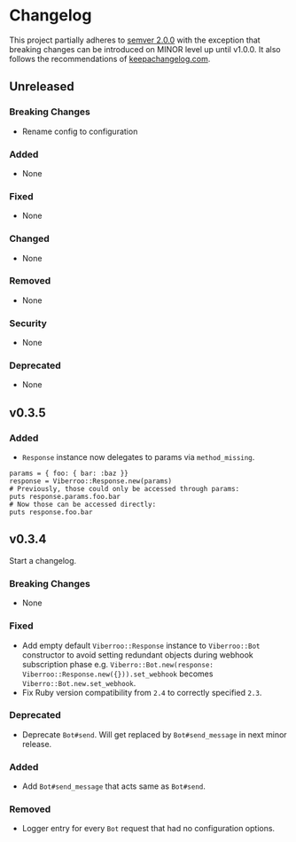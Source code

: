 # Changelog

This project partially adheres to [semver
2.0.0](http://semver.org/spec/v2.0.0.html) with the exception that breaking
changes can be introduced on MINOR level up until v1.0.0. It also follows the
recommendations of [keepachangelog.com](http://keepachangelog.com/).

## Unreleased

### Breaking Changes
- Rename config to configuration

### Added
- None

### Fixed
- None

### Changed
- None

### Removed
- None

### Security
- None

### Deprecated
- None

## v0.3.5

### Added
- `Response` instance now delegates to params via `method_missing`.
```
params = { foo: { bar: :baz }}
response = Viberroo::Response.new(params)
# Previously, those could only be accessed through params:
puts response.params.foo.bar
# Now those can be accessed directly:
puts response.foo.bar
```

## v0.3.4
Start a changelog.

### Breaking Changes
- None

### Fixed
- Add empty default `Viberroo::Response` instance to `Viberroo::Bot` constructor to avoid setting redundant objects during webhook subscription phase e.g. `Viberro::Bot.new(response: Viberroo::Response.new({})).set_webhook` becomes `Viberro::Bot.new.set_webhook`.
- Fix Ruby version compatibility from `2.4` to correctly specified `2.3`.

### Deprecated
- Deprecate `Bot#send`. Will get replaced by `Bot#send_message` in next minor release.

### Added
- Add `Bot#send_message` that acts same as `Bot#send`.

### Removed
- Logger entry for every `Bot` request that had no configuration options.

